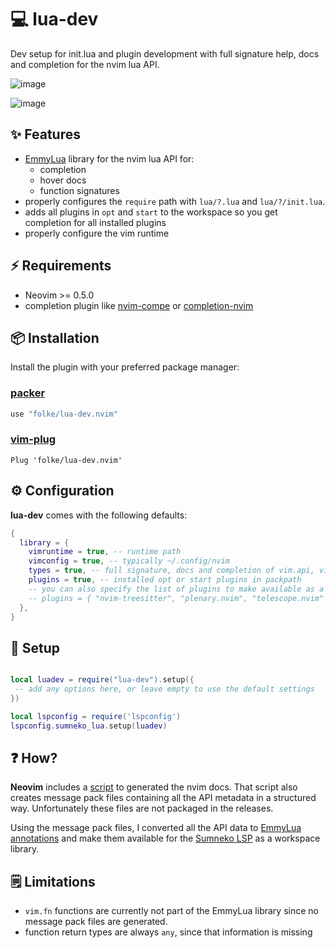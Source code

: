 # 💻 lua-dev

Dev setup for init.lua and plugin development with full signature help, docs and completion for the nvim lua API.

![image](https://user-images.githubusercontent.com/292349/118822916-6af02080-b86d-11eb-9990-942fe9b55541.png)

![image](https://user-images.githubusercontent.com/292349/118823099-9115c080-b86d-11eb-9a68-521c6cb9905a.png)

## ✨ Features

* [EmmyLua](https://github.com/sumneko/lua-language-server/wiki/EmmyLua-Annotations) library for the nvim lua API for:
  + completion
  + hover docs
  + function signatures
* properly configures the `require` path with `lua/?.lua` and `lua/?/init.lua`.
* adds all plugins in `opt` and `start` to the workspace so you get completion for all installed plugins
* properly configure the vim runtime

## ⚡️ Requirements

* Neovim >= 0.5.0
* completion plugin like [nvim-compe](https://github.com/hrsh7th/nvim-compe) or [completion-nvim](https://github.com/nvim-lua/completion-nvim)

## 📦 Installation

Install the plugin with your preferred package manager:

### [packer](https://github.com/wbthomason/packer.nvim)

```lua
use "folke/lua-dev.nvim"
```

### [vim-plug](https://github.com/junegunn/vim-plug)

```vim
Plug 'folke/lua-dev.nvim'
```

## ⚙️  Configuration

**lua-dev** comes with the following defaults:

```lua
{
  library = {
    vimruntime = true, -- runtime path
    vimconfig = true, -- typically ~/.config/nvim
    types = true, -- full signature, docs and completion of vim.api, vim.treesitter, vim.lsp and others
    plugins = true, -- installed opt or start plugins in packpath
    -- you can also specify the list of plugins to make available as a workspace library
    -- plugins = { "nvim-treesitter", "plenary.nvim", "telescope.nvim" },
  },
}
```

## 🚀 Setup


```lua

local luadev = require("lua-dev").setup({
 -- add any options here, or leave empty to use the default settings
})

local lspconfig = require('lspconfig')
lspconfig.sumneko_lua.setup(luadev)
```

## ❓ How?

**Neovim** includes a [script](https://github.com/neovim/neovim/blob/master/scripts/gen_vimdoc.py) to generated the nvim docs.
That script also creates message pack files containing all the API metadata in a structured way.
Unfortunately these files are not packaged in the releases.

Using the message pack files, I converted all the API data to [EmmyLua annotations](https://github.com/sumneko/lua-language-server/wiki/EmmyLua-Annotations)
and make them available for the [Sumneko LSP](https://github.com/sumneko/lua-language-server) as a workspace library.

## 🗒️ Limitations

* `vim.fn` functions are currently not part of the EmmyLua library since no message pack files are generated.
* function return types are always `any`, since that information is missing

